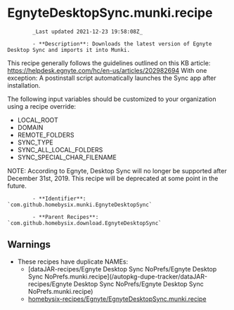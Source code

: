 # EgnyteDesktopSync.munki.recipe

            _Last updated 2021-12-23 19:58:08Z_

            - **Description**: Downloads the latest version of Egnyte Desktop Sync and imports it into Munki.

This recipe generally follows the guidelines outlined on this KB article:
    https://helpdesk.egnyte.com/hc/en-us/articles/202982694
With one exception: A postinstall script automatically launches the Sync app after installation.

The following input variables should be customized to your organization using a recipe override:
- LOCAL_ROOT
- DOMAIN
- REMOTE_FOLDERS
- SYNC_TYPE
- SYNC_ALL_LOCAL_FOLDERS
- SYNC_SPECIAL_CHAR_FILENAME

NOTE: According to Egnyte, Desktop Sync will no longer be supported after December 31st, 2019. This recipe will be deprecated at some point in the future.


            - **Identifier**: `com.github.homebysix.munki.EgnyteDesktopSync`

            - **Parent Recipes**: `com.github.homebysix.download.EgnyteDesktopSync`

## Warnings

- These recipes have duplicate NAMEs:
    - [dataJAR-recipes/Egnyte Desktop Sync NoPrefs/Egnyte Desktop Sync NoPrefs.munki.recipe](/autopkg-dupe-tracker/dataJAR-recipes/Egnyte Desktop Sync NoPrefs/Egnyte Desktop Sync NoPrefs.munki.recipe)
    - [homebysix-recipes/Egnyte/EgnyteDesktopSync.munki.recipe](/autopkg-dupe-tracker/homebysix-recipes/Egnyte/EgnyteDesktopSync.munki.recipe)